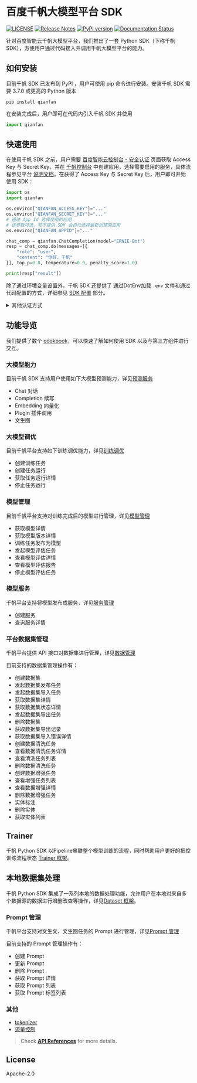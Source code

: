 # 百度千帆大模型平台 SDK

[![LICENSE](https://img.shields.io/github/license/baidubce/bce-qianfan-sdk.svg)](https://github.com/baidubce/bce-qianfan-sdk/blob/master/LICENSE)
[![Release Notes](https://img.shields.io/github/release/baidubce/bce-qianfan-sdk)](https://github.com/baidubce/bce-qianfan-sdk/releases)
[![PyPI version](https://badge.fury.io/py/qianfan.svg)](https://pypi.org/project/qianfan/)
[![Documentation Status](https://readthedocs.org/projects/qianfan/badge/?version=stable)](https://qianfan.readthedocs.io/en/stable/README.html)

针对百度智能云千帆大模型平台，我们推出了一套 Python SDK（下称千帆 SDK），方便用户通过代码接入并调用千帆大模型平台的能力。

## 如何安装

目前千帆 SDK 已发布到 PyPI ，用户可使用 pip 命令进行安装。安装千帆 SDK 需要 3.7.0 或更高的 Python 版本

```
pip install qianfan
```

在安装完成后，用户即可在代码内引入千帆 SDK 并使用

```python
import qianfan
```

## 快速使用

在使用千帆 SDK 之前，用户需要 [百度智能云控制台 - 安全认证](https://console.bce.baidu.com/iam/#/iam/accesslist) 页面获取 Access Key 与 Secret Key，并在 [千帆控制台](https://console.bce.baidu.com/qianfan/ais/console/applicationConsole/application) 中创建应用，选择需要启用的服务，具体流程参见平台 [说明文档](https://cloud.baidu.com/doc/Reference/s/9jwvz2egb)。在获得了 Access Key 与 Secret Key 后，用户即可开始使用 SDK：

```python
import os
import qianfan

os.environ["QIANFAN_ACCESS_KEY"]="..."
os.environ["QIANFAN_SECRET_KEY"]="..."
# 通过 App Id 选择使用的应用
# 该参数可选，若不提供 SDK 会自动选择最新创建的应用
os.environ["QIANFAN_APPID"]="..."

chat_comp = qianfan.ChatCompletion(model="ERNIE-Bot")
resp = chat_comp.do(messages=[{
    "role": "user",
    "content": "你好，千帆"
}], top_p=0.8, temperature=0.9, penalty_score=1.0)

print(resp["result"])
```

除了通过环境变量设置外，千帆 SDK 还提供了 通过DotEnv加载 `.env` 文件和通过代码配置的方式，详细参见 [SDK 配置](./docs/configurable.md) 部分。

<details>
<summary> 其他认证方式 </summary>

> 这里是一些其他认证方式，请仅在无法获取 Access Key 与 Secret Key 时使用。这些认证方式已经过时，将在未来从 SDK 中移除。

API Key (**AK**) 和 Secret Key (**SK**）是用户在调用千帆模型相关功能时所需要的凭证。具体获取流程参见平台的[应用接入使用说明文档](https://cloud.baidu.com/doc/WENXINWORKSHOP/s/Slkkydake)，但该认证方式无法使用训练、发布模型等功能，若需使用请使用 Access Key 和 Secret Key 的方式进行认证。在获得并配置了 AK 以及 SK 后，用户即可开始使用 SDK：

```python
import os
import qianfan

os.environ["QIANFAN_AK"]="..."
os.environ["QIANFAN_SK"]="..."

chat_comp = qianfan.ChatCompletion(model="ERNIE-Bot")
resp = chat_comp.do(messages=[{
    "role": "user",
    "content": "你好，千帆"
}], top_p=0.8, temperature=0.9, penalty_score=1.0)

print(resp["result"])
```

适用范围：

| 功能 | API Key | Access Key |
|:---|:---:|:---:|
| Chat 对话 | ✅ | ✅ |
| Completion 续写 | ✅ | ✅ |
| Embedding 向量化 | ✅ | ✅ |
| Plugin 插件调用 | ✅ | ✅ |
| 文生图 | ✅ | ✅ |
| 大模型调优 | ❌ | ✅ |
| 大模型管理 | ❌ | ✅ |
| 大模型服务 | ❌ | ✅ |
| 数据集管理 | ❌ | ✅ |

</details>

## 功能导览

我们提供了数个 [cookbook](https://github.com/baidubce/bce-qianfan-sdk/tree/main/cookbook)，可以快速了解如何使用 SDK 以及与第三方组件进行交互。

### 大模型能力

目前千帆 SDK 支持用户使用如下大模型预测能力，详见[预测服务](./docs/inference.md)

+ Chat 对话
+ Completion 续写
+ Embedding 向量化
+ Plugin 插件调用
+ 文生图

### 大模型调优

目前千帆平台支持如下训练调优能力，详见[训练调优](./docs/train.md)
- 创建训练任务
- 创建任务运行
- 获取任务运行详情
- 停止任务运行

### 模型管理

目前千帆平台支持对训练完成后的模型进行管理，详见[模型管理](./docs/model_management.md)

- 获取模型详情
- 获取模型版本详情
- 训练任务发布为模型
- 发起模型评估任务
- 查看模型评估详情
- 查看模型评估报告
- 停止模型评估任务

### 模型服务

千帆平台支持将模型发布成服务，详见[服务管理](./docs/service.md)

- 创建服务
- 查询服务详情

### 平台数据集管理

千帆平台提供 API 接口对数据集进行管理，详见[数据管理](./docs/data.md)

目前支持的数据集管理操作有：
- 创建数据集
- 发起数据集发布任务
- 发起数据集导入任务
- 获取数据集详情
- 获取数据集状态详情
- 发起数据集导出任务
- 删除数据集
- 获取数据集导出记录
- 获取数据集导入错误详情
- 创建数据清洗任务
- 查看数据清洗任务详情
- 查看清洗任务列表
- 删除数据清洗任务
- 创建数据增强任务
- 查看增强任务列表
- 查看数据增强详情
- 删除数据增强任务
- 实体标注
- 删除实体
- 获取实体列表

## Trainer

千帆 Python SDK 以Pipeline串联整个模型训练的流程，同时帮助用户更好的把控训练流程状态 [Trainer 框架](./docs/trainer.md)。

## 本地数据集处理

千帆 Python SDK 集成了一系列本地的数据处理功能，允许用户在本地对来自多个数据源的数据进行增删改查等操作，详见[Dataset 框架](./docs/dataset.md)。


### Prompt 管理

千帆平台支持对文生文、文生图任务的 Prompt 进行管理，详见[Prompt 管理](./docs/prompt.md)

目前支持的 Prompt 管理操作有：

- 创建 Prompt
- 更新 Prompt
- 删除 Prompt
- 获取 Prompt 详情
- 获取 Prompt 列表
- 获取 Prompt 标签列表

### 其他
- [tokenizer](./docs/utils.md)
- [流量控制](./docs/configurable.md)


> Check [**API References**](https://qianfan.readthedocs.io/en/stable/qianfan.html) for more details.
## License

Apache-2.0
